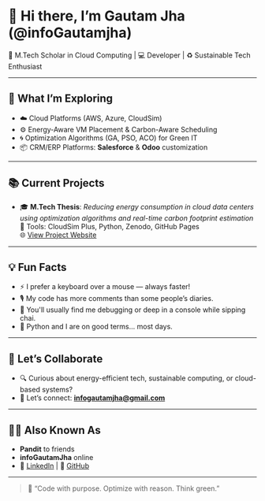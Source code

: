 # 👋 Hi there, I’m Gautam Jha (@infoGautamjha)

🔬 M.Tech Scholar in Cloud Computing | 💻 Developer | ♻️ Sustainable Tech Enthusiast

---

## 👀 What I’m Exploring
- ☁️ Cloud Platforms (AWS, Azure, CloudSim)
- ⚙️ Energy-Aware VM Placement & Carbon-Aware Scheduling
- 🌀 Optimization Algorithms (GA, PSO, ACO) for Green IT
- 📦 CRM/ERP Platforms: **Salesforce** & **Odoo** customization

---

## 📚 Current Projects
- 🎓 **M.Tech Thesis**: _Reducing energy consumption in cloud data centers using optimization algorithms and real-time carbon footprint estimation_  
  🧪 Tools: CloudSim Plus, Python, Zenodo, GitHub Pages  
  🌐 [View Project Website](https://infogautamjha.github.io/mtech-thesis-energy-aware-vm-placement/)

---
## 💡 Fun Facts
- ⚡ I prefer a keyboard over a mouse — always faster!
- 🎙️ My code has more comments than some people’s diaries.
- 🧘 You'll usually find me debugging or deep in a console while sipping chai.
- 🐍 Python and I are on good terms... most days.

---

## 🤝 Let’s Collaborate
- 🔍 Curious about energy-efficient tech, sustainable computing, or cloud-based systems?
- 💌 Let’s connect: **infogautamjha@gmail.com**

---

## 🙋‍♂️ Also Known As
- **Pandit** to friends  
- **infoGautamJha** online  
- 🔗 [LinkedIn](https://linkedin.com/in/infogautamjha) | 🐙 [GitHub](https://github.com/infoGautamjha)

---

> 🚀 “Code with purpose. Optimize with reason. Think green.”  


